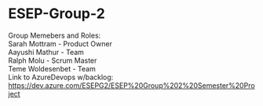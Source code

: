 # ESEP-Group-2
Group Memebers and Roles: <br>
Sarah Mottram - Product Owner <br>
Aayushi Mathur - Team <br>
Ralph Molu - Scrum Master <br>
Teme Woldesenbet - Team <br>
Link to AzureDevops w/backlog: https://dev.azure.com/ESEPG2/ESEP%20Group%202%20Semester%20Project
